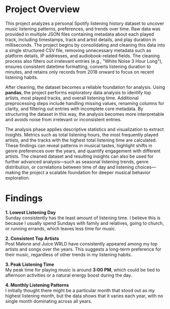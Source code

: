 # Project Overview  

This project analyzes a personal Spotify listening history dataset to uncover music listening patterns, preferences, and trends over time. Raw data was provided in multiple JSON files containing metadata about each played track, including timestamps, track and artist details, and play duration in milliseconds. The project begins by consolidating and cleaning this data into a single structured CSV file, removing unnecessary metadata such as platform details, IP addresses, and audiobook-related fields. The cleaning process also filters out irrelevant entries (e.g., "White Noise 3 Hour Long"), ensures consistent datetime formatting, converts listening duration to minutes, and retains only records from 2018 onward to focus on recent listening habits.  

After cleaning, the dataset becomes a reliable foundation for analysis. Using **pandas**, the project performs exploratory data analysis to identify top artists, most played tracks, and overall listening time. Additional preprocessing steps include handling missing values, renaming columns for clarity, and filtering out entries with incomplete core metadata. By structuring the dataset in this way, the analysis becomes more interpretable and avoids noise from irrelevant or inconsistent entries.  

The analysis phase applies descriptive statistics and visualization to extract insights. Metrics such as total listening hours, the most frequently played artists, and the tracks with the highest total listening time are calculated. These findings can reveal patterns in musical tastes, highlight shifts in genre preferences over the years, and quantify engagement with different artists. The cleaned dataset and resulting insights can also be used for further advanced analysis—such as seasonal listening trends, genre distribution, or correlations between time of day and listening choices—making the project a scalable foundation for deeper musical behavior exploration.  

# Findings  

**1. Lowest Listening Day**  
Sunday consistently has the least amount of listening time. I believe this is because I usually spend Sundays with family and relatives, going to church, or running errands, which leaves less time for music.  

**2. Consistent Top Artists**  
Post Malone and Juice WRLD have consistently appeared among my top artists and songs over the years. This suggests a long-term preference for their music, regardless of other trends in my listening habits.  

**3. Peak Listening Time**  
My peak time for playing music is around **3:00 PM**, which could be tied to afternoon activities or a natural energy boost during the day.  

**4. Monthly Listening Patterns**  
I initially thought there might be a particular month that stood out as my highest listening month, but the data shows that it varies each year, with no single month dominating across all years.  

